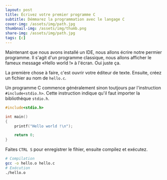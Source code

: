 ```yaml
---
layout: post
title: Écrivez votre premier programme C
subtitle: Démmarez la programmation avec le langage C
cover-img: /assets/img/path.jpg
thumbnail-img: /assets/img/thumb.png
share-img: /assets/img/path.jpg
tags: [c]
---
```


Maintenant que nous avons installé un IDE, nous allons écrire notre permier programme. Il s'agit d'un programme classique, nous allons afficher le fameux message «Hello world !» à l'écran. Oui juste ça.

La première chose à faire, c'est ouvrir votre éditeur de texte. Ensuite, créez un fichier au nom de `hello.c`.

Un programme C commence généralement sinon toutjours par l'instruction `#include<stdio.h>`. Cette instruction indique qu'il faut importer la bibliothèque `stdio.h`.

```c
#include<stdio.h>

int main()
{
	printf("Hello world !\n");

	return 0;
}
```
Faites `CTRL S` pour enregistrer le fihier, ensuite compilez et exécutez.

```bash
# Compilation
gcc -o hello.o hello.c
# Exécution
./hello.o
```